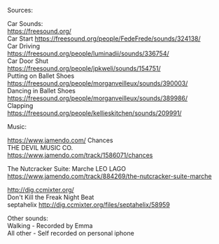Sources:  

Car Sounds:  
https://freesound.org/  
Car Start
https://freesound.org/people/FedeFrede/sounds/324138/  
Car Driving  
https://freesound.org/people/luminadii/sounds/336754/  
Car Door Shut  
https://freesound.org/people/jpkweli/sounds/154751/  
Putting on Ballet Shoes  
https://freesound.org/people/morganveilleux/sounds/390003/  
Dancing in Ballet Shoes  
https://freesound.org/people/morganveilleux/sounds/389986/  
Clapping  
https://freesound.org/people/kellieskitchen/sounds/209991/  


Music:  

https://www.jamendo.com/
Chances  
THE DEVIL MUSIC CO.   
https://www.jamendo.com/track/1586071/chances  

The Nutcracker Suite: Marche
LEO LAGO
https://www.jamendo.com/track/884269/the-nutcracker-suite-marche  


http://dig.ccmixter.org/  
Don't Kill the Freak Night Beat  
septahelix
http://dig.ccmixter.org/files/septahelix/58959  


Other sounds:  
Walking - Recorded by Emma  
All other - Self recorded on personal iphone


